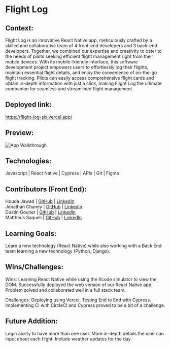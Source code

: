 # Flight Log

## Context:
Flight Log is an innovative React Native app, meticulously crafted by a skilled and collaborative team of 4 front-end developers and 3 back-end developers. Together, we combined our expertise and creativity to cater to the needs of pilots seeking efficient flight management right from their mobile devices. With its mobile-friendly interface, this software development project empowers users to effortlessly log their flights, maintain essential flight details, and enjoy the convenience of on-the-go flight tracking. Pilots can easily access comprehensive flight cards and obtain in-depth information with just a click, making Flight Log the ultimate companion for seamless and streamlined flight management.

## Deployed link:
https://flight-log-six.vercel.app/

## Preview:
![App Walkthrough](https://github.com/Flight-Log/flight-log-ui/assets/121843832/36479d87-745a-4e57-8f33-d86d0a992894)


## Technologies:
Javascript | React Native | Cypress | APIs | Git | Figma 

## Contributors (Front End):
Houda Jawad | [GitHub](https://github.com/hjawad22) | [LinkedIn](https://www.linkedin.com/in/houda-jawad-b0315675/)\
Jonathan Chaney | [GitHub](https://github.com/cadechaney) | [LinkedIn](https://www.linkedin.com/in/jonathan-chaney1/)\
Dustin Gouner | [GitHub](https://github.com/dustingouner) | [LinkedIn](https://www.linkedin.com/in/dustin-gouner/)\
Mattheus Saqueli | [GitHub](https://github.com/mattsaqueli) | [LinkedIn](https://www.linkedin.com/in/mattheus-saqueli-409813250/)

## Learning Goals:
Learn a new technology (React Native) while also working with a Back End team learning a new technology (Python, Django).

## Wins/Challenges:
Wins: Learning React Native while using the Xcode simulator to view the DOM. 
Successfully deployed the web version of our React Native app.
Problem solved and collaborated well in a full stack team. 

Challenges: Deploying using Vercel. Testing End to End with Cypress. 
Implementing CI with CircleCI and Cypress proved to be a bit of a challenge.

## Future Addition:

Login ability to have more than one user. More in-depth details the user can input about each flight.
Include weather updates for the day.
